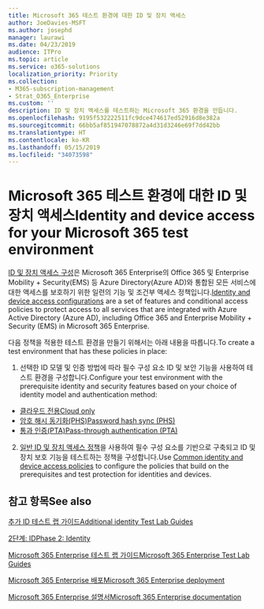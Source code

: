 ```yaml
---
title: Microsoft 365 테스트 환경에 대한 ID 및 장치 액세스
author: JoeDavies-MSFT
ms.author: josephd
manager: laurawi
ms.date: 04/23/2019
audience: ITPro
ms.topic: article
ms.service: o365-solutions
localization_priority: Priority
ms.collection:
- M365-subscription-management
- Strat_O365_Enterprise
ms.custom: ''
description: ID 및 장치 액세스를 테스트하는 Microsoft 365 환경을 만듭니다.
ms.openlocfilehash: 9195f532222511fc9dce474617ed52916d8e382a
ms.sourcegitcommit: 66bb5af851947078872a4d31d3246e69f7dd42bb
ms.translationtype: HT
ms.contentlocale: ko-KR
ms.lasthandoff: 05/15/2019
ms.locfileid: "34073598"
---
```

# <a name="identity-and-device-access-for-your-microsoft-365-test-environment"></a><span data-ttu-id="f8c25-103">Microsoft 365 테스트 환경에 대한 ID 및 장치 액세스</span><span class="sxs-lookup"><span data-stu-id="f8c25-103">Identity and device access for your Microsoft 365 test environment</span></span>

<span data-ttu-id="f8c25-104">[ID 및 장치 액세스 구성](microsoft-365-policies-configurations.md)은 Microsoft 365 Enterprise의 Office 365 및 Enterprise Mobility + Security(EMS) 등 Azure Directory(Azure AD)와 통합된 모든 서비스에 대한 액세스를 보호하기 위한 일련의 기능 및 조건부 액세스 정책입니다.</span><span class="sxs-lookup"><span data-stu-id="f8c25-104">[Identity and device access configurations](microsoft-365-policies-configurations.md) are a set of features and conditional access policies to protect access to all services that are integrated with Azure Active Directory (Azure AD), including Office 365 and Enterprise Mobility + Security (EMS) in Microsoft 365 Enterprise.</span></span>

<span data-ttu-id="f8c25-105">다음 정책을 적용한 테스트 환경을 만들기 위해서는 아래 내용을 따릅니다.</span><span class="sxs-lookup"><span data-stu-id="f8c25-105">To create a test environment that has these policies in place:</span></span>

1. <span data-ttu-id="f8c25-106">선택한 ID 모델 및 인증 방법에 따라 필수 구성 요소 ID 및 보안 기능을 사용하여 테스트 환경을 구성합니다.</span><span class="sxs-lookup"><span data-stu-id="f8c25-106">Configure your test environment with the prerequisite identity and security features based on your choice of identity model and authentication method:</span></span>

  - [<span data-ttu-id="f8c25-107">클라우드 전용</span><span class="sxs-lookup"><span data-stu-id="f8c25-107">Cloud only</span></span>](cloud-only-prereqs-m365-test-environment.md)
  - [<span data-ttu-id="f8c25-108">암호 해시 동기화(PHS)</span><span class="sxs-lookup"><span data-stu-id="f8c25-108">Password hash sync (PHS)</span></span>](phs-prereqs-m365-test-environment.md)
  - [<span data-ttu-id="f8c25-109">통과 인증(PTA)</span><span class="sxs-lookup"><span data-stu-id="f8c25-109">Pass-through authentication (PTA)</span></span>](pta-prereqs-m365-test-environment.md)

2. <span data-ttu-id="f8c25-110">[일반 ID 및 장치 액세스 정책](identity-access-policies.md)을 사용하여 필수 구성 요소를 기반으로 구축되고 ID 및 장치 보호 기능을 테스트하는 정책을 구성합니다.</span><span class="sxs-lookup"><span data-stu-id="f8c25-110">Use [Common identity and device access policies](identity-access-policies.md) to configure the policies that build on the prerequisites and test protection for identities and devices.</span></span>

## <a name="see-also"></a><span data-ttu-id="f8c25-111">참고 항목</span><span class="sxs-lookup"><span data-stu-id="f8c25-111">See also</span></span>

[<span data-ttu-id="f8c25-112">추가 ID 테스트 랩 가이드</span><span class="sxs-lookup"><span data-stu-id="f8c25-112">Additional identity Test Lab Guides</span></span>](m365-enterprise-test-lab-guides.md#identity)

[<span data-ttu-id="f8c25-113">2단계: ID</span><span class="sxs-lookup"><span data-stu-id="f8c25-113">Phase 2: Identity</span></span>](identity-infrastructure.md)

[<span data-ttu-id="f8c25-114">Microsoft 365 Enterprise 테스트 랩 가이드</span><span class="sxs-lookup"><span data-stu-id="f8c25-114">Microsoft 365 Enterprise Test Lab Guides</span></span>](m365-enterprise-test-lab-guides.md)

[<span data-ttu-id="f8c25-115">Microsoft 365 Enterprise 배포</span><span class="sxs-lookup"><span data-stu-id="f8c25-115">Microsoft 365 Enterprise deployment</span></span>](deploy-microsoft-365-enterprise.md)

[<span data-ttu-id="f8c25-116">Microsoft 365 Enterprise 설명서</span><span class="sxs-lookup"><span data-stu-id="f8c25-116">Microsoft 365 Enterprise documentation</span></span>](https://docs.microsoft.com/microsoft-365-enterprise/)
